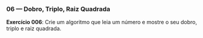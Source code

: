 



### 06 — Dobro, Triplo, Raiz Quadrada

**Exercício 006**: Crie um algoritmo que leia um número e mostre o seu dobro, triplo e raiz quadrada.


